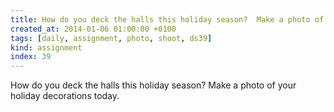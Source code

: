 ```yaml
---
title: How do you deck the halls this holiday season?  Make a photo of your holiday decorations today.
created_at: 2014-01-06 01:00:00 +0100
tags: [daily, assignment, photo, shoot, ds39]
kind: assignment
index: 39
---
```


How do you deck the halls this holiday season?  Make a photo of your holiday decorations today.
